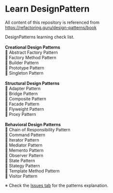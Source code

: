 # Learn DesignPattern

All content of this repository is referenced from https://refactoring.guru/design-patterns/book

DesignPatterns learning check list.
<br/>
<br/>
**Creational Design Patterns**
<br/>
🎉 Abstract Factory Pattern
<br/>
🎉 Factory Method Pattern
<br/>
🎉 Builder Pattern
<br/>
🎉 Prototype Pattern
<br/>
🎉 Singleton Pattern
<br/>
<br/>
**Structural Design Patterns**
<br/>
🎉 Adapter Pattern
<br/>
🎉 Bridge Pattern
<br/>
🎉 Composite Pattern
<br/>
🔨 Facade Pattern
<br/>
🔨 Flyweight Pattern
<br/>
🔨 Proxy Pattern
<br/>
<br/>
**Behavioral Design Patterns**
<br/>
🔨 Chain of Responsibility Pattern
<br/>
🔨 Command Pattern
<br/>
🔨 Iterator Pattern
<br/>
🔨 Mediator Pattern
<br/>
🔨 Memento Pattern
<br/>
🔨 Observer Pattern
<br/>
🔨 State Pattern
<br/>
🔨 Stategy Pattern
<br/>
🔨 Template Method Pattern
<br/>
🔨 Visitor Pattern
<br/>

※ Check the [Issues tab](https://github.com/tuananhhedspibk/DesignPattern/issues) for the patterns explanation.

